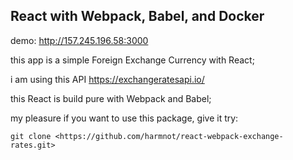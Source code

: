 ## React with Webpack, Babel, and Docker

demo: <http://157.245.196.58:3000>

this app is a simple Foreign Exchange Currency with React;

i am using this API <https://exchangeratesapi.io/>

this React is build pure with Webpack and Babel;

my pleasure if you want to use this package, give it try:

```git clone <https://github.com/harmnot/react-webpack-exchange-rates.git>```
